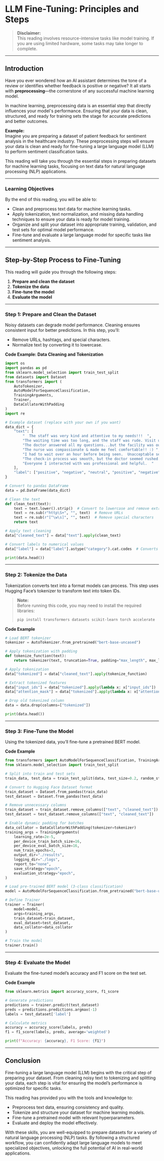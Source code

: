 # LLM Fine-Tuning: Principles and Steps

> **Disclaimer:**  
> This reading involves resource-intensive tasks like model training. If you are using limited hardware, some tasks may take longer to complete.

---

## Introduction

Have you ever wondered how an AI assistant determines the tone of a review or identifies whether feedback is positive or negative? It all starts with **preprocessing**—the cornerstone of any successful machine learning model.

In machine learning, preprocessing data is an essential step that directly influences your model's performance. Ensuring that your data is clean, structured, and ready for training sets the stage for accurate predictions and better outcomes.

**Example:**  
Imagine you are preparing a dataset of patient feedback for sentiment analysis in the healthcare industry. These preprocessing steps will ensure your data is clean and ready for fine-tuning a large language model (LLM) to perform sentiment classification tasks.

This reading will take you through the essential steps in preparing datasets for machine learning tasks, focusing on text data for natural language processing (NLP) applications.

---

### Learning Objectives

By the end of this reading, you will be able to:

- Clean and preprocess text data for machine learning tasks.
- Apply tokenization, text normalization, and missing data handling techniques to ensure your data is ready for model training.
- Organize and split your dataset into appropriate training, validation, and test sets for optimal model performance.
- Fine-tune and evaluate a large language model for specific tasks like sentiment analysis.

---

## Step-by-Step Process to Fine-Tuning

This reading will guide you through the following steps:

1. **Prepare and clean the dataset**
2. **Tokenize the data**
3. **Fine-tune the model**
4. **Evaluate the model**

---

### Step 1: Prepare and Clean the Dataset

Noisy datasets can degrade model performance. Cleaning ensures consistent input for better predictions. In this step, you’ll:

- Remove URLs, hashtags, and special characters.
- Normalize text by converting it to lowercase.

**Code Example: Data Cleaning and Tokenization**

```python
import os
import pandas as pd
from sklearn.model_selection import train_test_split
from datasets import Dataset
from transformers import (
    AutoTokenizer,
    AutoModelForSequenceClassification,
    TrainingArguments,
    Trainer,
    DataCollatorWithPadding
)
import re

# Example dataset (replace with your own if you want)
data_dict = {
    "text": [
        "  The staff was very kind and attentive to my needs!!!  ",
        "The waiting time was too long, and the staff was rude. Visit us at http://hospitalreviews.com",
        "The doctor answered all my questions...but the facility was outdated.   ",
        "The nurse was compassionate & made me feel comfortable!! :) ",
        "I had to wait over an hour before being seen.  Unacceptable service! #frustrated",
        "The check-in process was smooth, but the doctor seemed rushed. Visit https://feedback.com",
        "Everyone I interacted with was professional and helpful.  "
    ],
    "label": ["positive", "negative", "neutral", "positive", "negative", "neutral", "positive"]
}

# Convert to pandas DataFrame
data = pd.DataFrame(data_dict)

# Clean the text
def clean_text(text):
    text = text.lower().strip()  # Convert to lowercase and remove extra spaces
    text = re.sub(r"http\S+", "", text)  # Remove URLs
    text = re.sub(r"[^\w\s]", "", text)  # Remove special characters
    return text

# Apply text cleaning
data["cleaned_text"] = data["text"].apply(clean_text)

# Convert labels to numerical values
data["label"] = data["label"].astype("category").cat.codes  # Converts ["positive", "negative", "neutral"] to [0, 1, 2]

print(data.head())
```

---

### Step 2: Tokenize the Data

Tokenization converts text into a format models can process. This step uses Hugging Face’s tokenizer to transform text into token IDs.

> **Note:**  
> Before running this code, you may need to install the required libraries:
>
> ```bash
> pip install transformers datasets scikit-learn torch accelerate
> ```

**Code Example**

```python
# Load BERT tokenizer
tokenizer = AutoTokenizer.from_pretrained("bert-base-uncased")

# Apply tokenization with padding
def tokenize_function(text):
    return tokenizer(text, truncation=True, padding="max_length", max_length=128)

# Apply tokenization
data["tokenized"] = data["cleaned_text"].apply(tokenize_function)

# Extract tokenized features
data["input_ids"] = data["tokenized"].apply(lambda x: x["input_ids"])
data["attention_mask"] = data["tokenized"].apply(lambda x: x["attention_mask"])

# Drop old tokenized column
data = data.drop(columns=["tokenized"])

print(data.head())
```

---

### Step 3: Fine-Tune the Model

Using the tokenized data, you’ll fine-tune a pretrained BERT model.

**Code Example**

```python
from transformers import AutoModelForSequenceClassification, TrainingArguments, Trainer
from sklearn.model_selection import train_test_split

# Split into train and test sets
train_data, test_data = train_test_split(data, test_size=0.2, random_state=42)

# Convert to Hugging Face Dataset format
train_dataset = Dataset.from_pandas(train_data)
test_dataset = Dataset.from_pandas(test_data)

# Remove unnecessary columns
train_dataset = train_dataset.remove_columns(["text", "cleaned_text"])
test_dataset = test_dataset.remove_columns(["text", "cleaned_text"])

# Enable dynamic padding for batches
data_collator = DataCollatorWithPadding(tokenizer=tokenizer)
training_args = TrainingArguments(
    learning_rate=2e-5,
    per_device_train_batch_size=16,
    per_device_eval_batch_size=16,
    num_train_epochs=3,
    output_dir="./results",
    logging_dir="./logs",
    report_to="none",  
    save_strategy="epoch",  
    evaluation_strategy="epoch",  
)

# Load pre-trained BERT model (3-class classification)
model = AutoModelForSequenceClassification.from_pretrained("bert-base-uncased", num_labels=3)

# Define Trainer
trainer = Trainer(
    model=model,
    args=training_args,
    train_dataset=train_dataset,
    eval_dataset=test_dataset,
    data_collator=data_collator
)

# Train the model
trainer.train()
```

---

### Step 4: Evaluate the Model

Evaluate the fine-tuned model’s accuracy and F1 score on the test set.

**Code Example**

```python
from sklearn.metrics import accuracy_score, f1_score

# Generate predictions
predictions = trainer.predict(test_dataset)
preds = predictions.predictions.argmax(-1)
labels = test_dataset['label']

# Calculate metrics
accuracy = accuracy_score(labels, preds)
f1 = f1_score(labels, preds, average='weighted')

print(f"Accuracy: {accuracy}, F1 Score: {f1}")
```

---

## Conclusion

Fine-tuning a large language model (LLM) begins with the critical step of preparing your dataset. From cleaning noisy text to tokenizing and splitting your data, each step is vital for ensuring the model’s performance is optimized for specific tasks.

This reading has provided you with the tools and knowledge to:

- Preprocess text data, ensuring consistency and quality.
- Tokenize and structure your dataset for machine learning models.
- Fine-tune a pretrained model with relevant hyperparameters.
- Evaluate and deploy the model effectively.

With these skills, you are well-equipped to prepare datasets for a variety of natural language processing (NLP) tasks. By following a structured workflow, you can confidently adapt large language models to meet specialized objectives, unlocking the full potential of AI in real-world applications.